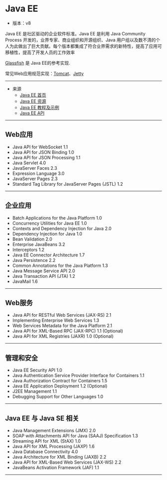 #   Java EE

-   版本：v8

Java EE 是社区驱动的企业软件标准。Java EE 是利用 Java Community Process 开发的，业界专家、商业组织和开源组织、Java 用户组以及数不清的个人为此做出了巨大贡献。每个版本都集成了符合业界需求的新特性，提高了应用可移植性，提高了开发人员的工作效率

[Glassfish](https://javaee.github.io/glassfish/documentation) 是 Java EE的参考实现.

常见Web应用规范实现：[Tomcat](http://tomcat.apache.org/)、[Jetty](http://www.eclipse.org/jetty/)

----

-   来源
    -   [Java EE 首页](http://www.oracle.com/technetwork/java/javaee/overview/index.html)
    -   [Java EE 资源](https://javaee.github.io/)
    -   [Java EE 教程及示例](https://javaee.github.io/tutorial/)
    -   [Java EE API](https://javaee.github.io/javaee-spec/javadocs/)

----

##  Web应用
-   Java API for WebSocket 1.1
-   Java API for JSON Binding 1.0
-   Java API for JSON Processing 1.1
-   Java Servlet 4.0
-   JavaServer Faces 2.3
-   Expression Language 3.0
-   JavaServer Pages 2.3
-   Standard Tag Library for JavaServer Pages (JSTL) 1.2

----

##  企业应用
-   Batch Applications for the Java Platform 1.0
-   Concurrency Utilities for Java EE 1.0
-   Contexts and Dependency Injection for Java 2.0
-   Dependency Injection for Java 1.0
-   Bean Validation 2.0
-   Enterprise JavaBeans 3.2
-   Interceptors 1.2
-   Java EE Connector Architecture 1.7
-   Java Persistence 2.2
-   Common Annotations for the Java Platform 1.3
-   Java Message Service API 2.0
-   Java Transaction API (JTA) 1.2
-   JavaMail 1.6

----

##  Web服务
-   Java API for RESTful Web Services (JAX-RS) 2.1
-   Implementing Enterprise Web Services 1.3
-   Web Services Metadata for the Java Platform 2.1
-   Java API for XML-Based RPC (JAX-RPC) 1.1 (Optional)
-   Java API for XML Registries (JAXR) 1.0 (Optional)

----

##  管理和安全
-   Java EE Security API 1.0
-   Java Authentication Service Provider Interface for Containers 1.1
-   Java Authorization Contract for Containers 1.5
-   Java EE Application Deployment 1.2  (Optional)
-   J2EE Management 1.1
-   Debugging Support for Other Languages 1.0

----

##  Java EE 与 Java SE 相关
-   Java Management Extensions (JMX) 2.0
-   SOAP with Attachments API for Java (SAAJ) Specification 1.3
-   Streaming API for XML (StAX) 1.0
-   Java API for XML Processing (JAXP) 1.6
-   Java Database Connectivity 4.0
-   Java Architecture for XML Binding (JAXB) 2.2
-   Java API for XML-Based Web Services (JAX-WS) 2.2
-   JavaBeans Activation Framework (JAF) 1.1

----

